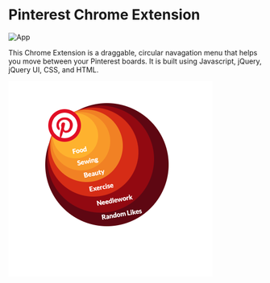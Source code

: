 # Pinterest Chrome Extension

![App](http://g.recordit.co/DErQBbNu8b.gif)

This Chrome Extension is a draggable, circular navagation menu that helps you move between your Pinterest boards.
It is built using Javascript, jQuery, jQuery UI, CSS, and HTML.

![App](img/menue.png)

